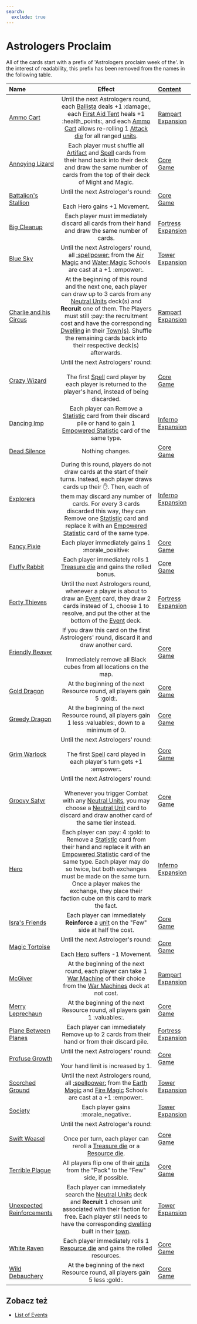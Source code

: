```yaml
---
search:
  exclude: true
---
```

# Astrologers Proclaim

All of the cards start with a prefix of 'Astrologers proclaim week of
the'. In the interest of readability, this prefix has been removed from the
names in the following table.

| Name | Effect | [Content](../content/index.md) |
| :--- | :---: | :--- |
| [Ammo Cart](ammo_cart.md) | Until the next Astrologers round, each [Ballista](../war_machines/ballista.md) deals +1 :damage:, each [First Aid Tent](../war_machines/first_aid_tent.md) heals +1 :health_points:‍, and each [Ammo Cart](../war_machines/ammo_cart.md) allows re-rolling 1 [Attack die](../dice.md#attack-die) for all ranged [units](../units/index.md). | [Rampart Expansion](../content/rampart_expansion.md) |
| [Annoying Lizard](annoying_lizard.md) | Each player must shuffle all [Artifact](../artifacts/index.md) and [Spell](../spells/index.md) cards from their hand back into their deck and draw the same number of cards from the top of their deck of Might and Magic. | [Core Game](../content/core_game.md) |
| [Battalion's Stallion](battalions_stallion.md) | Until the next Astrologer's round:<br><br>Each Hero gains +1 Movement. | [Core Game](../content/core_game.md) |
| [Big Cleanup](big_cleanup.md) | Each player must immediately discard all cards from their hand and draw the same number of cards. | [Fortress Expansion](../content/fortress_expansion.md) |
| [Blue Sky](blue_sky.md) | Until the next Astrologers' round, all [:spellpower:](../spells/index.md) from the [Air Magic](../spells/school_of_air_magic.md) and [Water Magic](../spells/school_of_water_magic.md) Schools are cast at a +1 :empower:. | [Tower Expansion](../content/tower_expansion.md) |
| [Charlie and his Circus](charlie_and_his_circus.md) | At the beginning of this round and the next one, each player can draw up to 3 cards from any [Neutral Units](../units/index.md) deck(s) and **Recruit** one of them. The Players must still :pay: the recruitment cost and have the corresponding [Dwelling](../towns/index.md) in their [Town(s)](../towns/index.md). Shuffle the remaining cards back into their respective deck(s) afterwards. | [Rampart Expansion](../content/rampart_expansion.md) |
| [Crazy Wizard](crazy_wizard.md) | Until the next Astrologers' round:<br><br>The first [Spell](../spells/index.md) card player by each player is returned to the player's hand, instead of being discarded. | [Core Game](../content/core_game.md) |
| [Dancing Imp](dancing_imp.md) | Each player can Remove a [Statistic](../statistics/index.md) card from their discard pile or hand to gain 1 [Empowered Statistic](../statistics/index.md) card of the same type. | [Inferno Expansion](../content/inferno_expansion.md) |
| [Dead Silence](dead_silence.md) | Nothing changes. | [Core Game](../content/core_game.md) |
| [Explorers](explorers.md) | During this round, players do not draw cards at the start of their turns. Instead, each player draws cards up their :hand:. Then, each of them may discard any number of cards. For every 3 cards discarded this way, they can Remove one [Statistic](../statistics/index.md) card and replace it with an [Empowered Statistic](../statistics/index.md) card of the same type. | [Inferno Expansion](../content/inferno_expansion.md) |
| [Fancy Pixie](fancy_pixie.md) | Each player immediately gains 1 :morale_positive: | [Core Game](../content/core_game.md) |
| [Fluffy Rabbit](fluffy_rabbit.md) | Each player immediately rolls 1 [Treasure die](../dice.md#treasure-die) and gains the rolled bonus. | [Core Game](../content/core_game.md) |
| [Forty Thieves](forty_thieves.md) | Until the next Astrologers round, whenever a player is about to draw an [Event](../events/index.md) card, they draw 2 cards instead of 1, choose 1 to resolve, and put the other at the bottom of the [Event](../events/index.md) deck. | [Fortress Expansion](../content/fortress_expansion.md) |
| [Friendly Beaver](friendly_beaver.md) | If you draw this card on the first Astrologers' round, discard it and draw another card.<br><br>Immediately remove all Black cubes from all locations on the map. | [Core Game](../content/core_game.md) |
| [Gold Dragon](gold_dragon.md) | At the beginning of the next Resource round, all players gain 5 :gold:. | [Core Game](../content/core_game.md) |
| [Greedy Dragon](greedy_dragon.md) | At the beginning of the next Resource round, all players gain 1 less :valuables:, down to a minimum of 0. | [Core Game](../content/core_game.md) |
| [Grim Warlock](grim_warlock.md) | Until the next Astrologers' round:<br><br>The first [Spell](../spells/index.md) card played in each player's turn gets +1 :empower:. | [Core Game](../content/core_game.md) |
| [Groovy Satyr](groovy_satyr.md) | Until the next Astrologers' round:<br><br>Whenever you trigger Combat with any [Neutral Units](../units/index.md), you may choose a [Neutral Unit](../units/index.md) card to discard and draw another card of the same tier instead. | [Core Game](../content/core_game.md) |
| [Hero](hero.md) | Each player can :pay: 4 :gold: to Remove a [Statistic](../statistics/index.md) card from their hand and replace it with an [Empowered Statistic](../statistics/index.md) card of the same type. Each player may do so twice, but both exchanges must be made on the same turn. Once a player makes the exchange, they place their faction cube on this card to mark the fact. | [Inferno Expansion](../content/inferno_expansion.md) |
| [Isra's Friends](isras_friends.md) | Each player can immediately **Reinforce** a [unit](../units/index.md) on the "Few" side at half the cost. | [Core Game](../content/core_game.md) |
| [Magic Tortoise](magic_tortoise.md) | Until the next Astrologer's round:<br><br>Each [Hero](../heroes/index.md) suffers -1 Movement. | [Core Game](../content/core_game.md) |
| [McGiver](mcgiver.md) | At the beginning of the next round, each player can take 1 [War Machine](../war_machines/index.md) of their choice from the [War Machines](../war_machines/index.md) deck at not cost. | [Rampart Expansion](../content/rampart_expansion.md) |
| [Merry Leprechaun](merry_leprechaun.md) | At the beginning of the next Resource round, all players gain 1 :valuables:. | [Core Game](../content/core_game.md) |
| [Plane Between Planes](plane_between_planes.md) | Each player can immediately Remove up to 2 cards from their hand or from their discard pile. | [Fortress Expansion](../content/fortress_expansion.md) |
| [Profuse Growth](profuse_growth.md) | Until the next Astrologers' round:<br><br>Your hand limit is increased by 1. | [Core Game](../content/core_game.md) |
| [Scorched Ground](scorched_ground.md) | Until the next Astrologers round, all [:spellpower:](../spells/index.md) from the [Earth Magic](../spells/school_of_earth_magic.md) and [Fire Magic](../spells/school_of_fire_magic.md) Schools are cast at a +1 :empower:. | [Tower Expansion](../content/tower_expansion.md) |
| [Society](society.md) | Each player gains :morale_negative:. | [Tower Expansion](../content/tower_expansion.md) |
| [Swift Weasel](swift_weasel.md) | Until the next Astrologer's round:<br><br>Once per turn, each player can reroll a [Treasure die](../dice.md#treasure-die) or a [Resource die](../dice.md#resource-die). | [Core Game](../content/core_game.md) |
| [Terrible Plague](terrible_plague.md) | All players flip one of their [units](../units/index.md) from the "Pack" to the "Few" side, if possible. | [Core Game](../content/core_game.md) |
| [Unexpected Reinforcements](unexpected_reinforcements.md) | Each player can immediately search the [Neutral Units](../units/index.md) deck and **Recruit** 1 chosen unit associated with their faction for free. Each player still needs to have the corresponding [dwelling](../towns/index.md) built in their [town](../towns/index.md). | [Tower Expansion](../content/tower_expansion.md) |
| [White Raven](white_raven.md) | Each player immediately rolls 1 [Resource die](../dice.md#resource-die) and gains the rolled resources. | [Core Game](../content/core_game.md) |
| [Wild Debauchery](wild_debauchery.md) | At the beginning of the next Resource round, all players gain 5 less :gold:. | [Core Game](../content/core_game.md) |


## Zobacz też

- [List of Events](../events/index.md)
